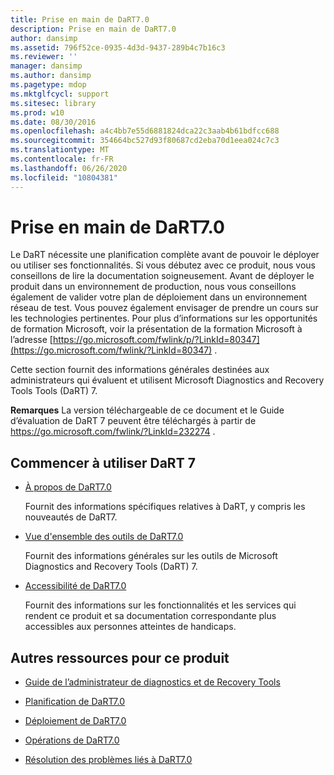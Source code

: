 ```yaml
---
title: Prise en main de DaRT7.0
description: Prise en main de DaRT7.0
author: dansimp
ms.assetid: 796f52ce-0935-4d3d-9437-289b4c7b16c3
ms.reviewer: ''
manager: dansimp
ms.author: dansimp
ms.pagetype: mdop
ms.mktglfcycl: support
ms.sitesec: library
ms.prod: w10
ms.date: 08/30/2016
ms.openlocfilehash: a4c4bb7e55d6881824dca22c3aab4b61bdfcc688
ms.sourcegitcommit: 354664bc527d93f80687cd2eba70d1eea024c7c3
ms.translationtype: MT
ms.contentlocale: fr-FR
ms.lasthandoff: 06/26/2020
ms.locfileid: "10804381"
---
```

# Prise en main de DaRT7.0


Le DaRT nécessite une planification complète avant de pouvoir le déployer ou utiliser ses fonctionnalités. Si vous débutez avec ce produit, nous vous conseillons de lire la documentation soigneusement. Avant de déployer le produit dans un environnement de production, nous vous conseillons également de valider votre plan de déploiement dans un environnement réseau de test. Vous pouvez également envisager de prendre un cours sur les technologies pertinentes. Pour plus d’informations sur les opportunités de formation Microsoft, voir la présentation de la formation Microsoft à l’adresse [https://go.microsoft.com/fwlink/p/?LinkId=80347](https://go.microsoft.com/fwlink/?LinkId=80347) .

Cette section fournit des informations générales destinées aux administrateurs qui évaluent et utilisent Microsoft Diagnostics and Recovery Tools Tools (DaRT) 7.

**Remarques**  La version téléchargeable de ce document et le Guide d’évaluation de DaRT 7 peuvent être téléchargés à partir de <https://go.microsoft.com/fwlink/?LinkId=232274> .

 

## Commencer à utiliser DaRT 7


-   [À propos de DaRT7.0](about-dart-70-new-ia.md)

    Fournit des informations spécifiques relatives à DaRT, y compris les nouveautés de DaRT7.

-   [Vue d'ensemble des outils de DaRT7.0](overview-of-the-tools-in-dart-70-new-ia.md)

    Fournit des informations générales sur les outils de Microsoft Diagnostics and Recovery Tools (DaRT) 7.

-   [Accessibilité de DaRT7.0](accessibility-for-dart-70.md)

    Fournit des informations sur les fonctionnalités et les services qui rendent ce produit et sa documentation correspondante plus accessibles aux personnes atteintes de handicaps.

## <a href="" id="other-resources-for-this-product-"></a>Autres ressources pour ce produit


-   [Guide de l’administrateur de diagnostics et de Recovery Tools](index.md)

-   [Planification de DaRT7.0](planning-for-dart-70-new-ia.md)

-   [Déploiement de DaRT7.0](deploying-dart-70-new-ia.md)

-   [Opérations de DaRT7.0](operations-for-dart-70-new-ia.md)

-   [Résolution des problèmes liés à DaRT7.0](troubleshooting-dart-70-new-ia.md)

 

 





